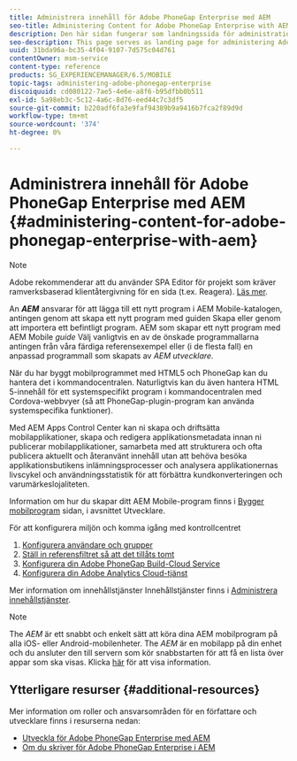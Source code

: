 ```yaml
---
title: Administrera innehåll för Adobe PhoneGap Enterprise med AEM
seo-title: Administering Content for Adobe PhoneGap Enterprise with AEM
description: Den här sidan fungerar som landningssida för administration av Adobe PhoneGap Enterprise.
seo-description: This page serves as landing page for administering Adobe PhoneGap Enterprise.
uuid: 31bda96a-bc35-4f04-9107-7d575c04d761
contentOwner: msm-service
content-type: reference
products: SG_EXPERIENCEMANAGER/6.5/MOBILE
topic-tags: administering-adobe-phonegap-enterprise
discoiquuid: cd080122-7ae5-4e6e-a8f6-b95dfbb0b511
exl-id: 5a98eb3c-5c12-4a6c-8d76-eed44c7c3df5
source-git-commit: b220adf6fa3e9faf94389b9a9416b7fca2f89d9d
workflow-type: tm+mt
source-wordcount: '374'
ht-degree: 0%

---
```


# Administrera innehåll för Adobe PhoneGap Enterprise med AEM {#administering-content-for-adobe-phonegap-enterprise-with-aem}

>[!NOTE]
>
>Adobe rekommenderar att du använder SPA Editor för projekt som kräver ramverksbaserad klientåtergivning för en sida (t.ex. Reagera). [Läs mer](/help/sites-developing/spa-overview.md).

An ***AEM*** ansvarar för att lägga till ett nytt program i AEM Mobile-katalogen, antingen genom att skapa ett nytt program med guiden Skapa eller genom att importera ett befintligt program. AEM som skapar ett nytt program med AEM Mobile *guide* Välj vanligtvis en av de önskade programmallarna antingen från våra färdiga referensexempel eller (i de flesta fall) en anpassad programmall som skapats av *AEM utvecklare.*

När du har byggt mobilprogrammet med HTML5 och PhoneGap kan du hantera det i kommandocentralen. Naturligtvis kan du även hantera HTML 5-innehåll för ett systemspecifikt program i kommandocentralen med Cordova-webbvyer (så att PhoneGap-plugin-program kan använda systemspecifika funktioner).

Med AEM Apps Control Center kan ni skapa och driftsätta mobilapplikationer, skapa och redigera applikationsmetadata innan ni publicerar mobilapplikationer, samarbeta med att strukturera och ofta publicera aktuellt och återanvänt innehåll utan att behöva besöka applikationsbutikens inlämningsprocesser och analysera applikationernas livscykel och användningsstatistik för att förbättra kundkonverteringen och varumärkeslojaliteten.

Information om hur du skapar ditt AEM Mobile-program finns i [Bygger mobilprogram](/help/mobile/building-app-mobile-phonegap.md) sidan, i avsnittet Utvecklare.

För att konfigurera miljön och komma igång med kontrollcentret

1. [Konfigurera användare och grupper](/help/mobile/configure-users-groups.md)
1. [Ställ in referensfiltret så att det tillåts tomt](/help/mobile/setting-referrer-filter-empty.md)
1. [Konfigurera din Adobe PhoneGap Build-Cloud Service](/help/mobile/configure-phonegap-build-cloud.md)
1. [Konfigurera din Adobe Analytics Cloud-tjänst](/help/mobile/configure-adobe-mobile-cloud-service.md)

Mer information om innehållstjänster Innehållstjänster finns i [Administrera innehållstjänster](/help/mobile/developing-content-services.md).

>[!NOTE]
>
>The *AEM* är ett snabbt och enkelt sätt att köra dina AEM mobilprogram på alla iOS- eller Android-mobilenheter. The *AEM* är en mobilapp på din enhet och du ansluter den till servern som kör snabbstarten för att få en lista över appar som ska visas. Klicka [här](/help/mobile/phonegap-mobile-quickstart.md) för att visa information.

## Ytterligare resurser {#additional-resources}

Mer information om roller och ansvarsområden för en författare och utvecklare finns i resurserna nedan:

* [Utveckla för Adobe PhoneGap Enterprise med AEM](/help/mobile/developing-in-phonegap.md)
* [Om du skriver för Adobe PhoneGap Enterprise i AEM](/help/mobile/phonegap.md)
